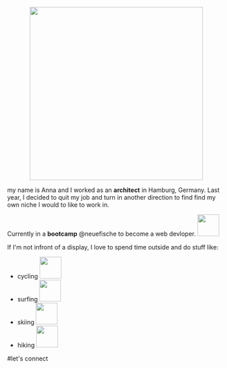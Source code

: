 <p align="center"> <img src="https://media.giphy.com/media/LSBFW8phjMnrv0PaxI/giphy.gif" width="400"></p>

my name is Anna and I worked as an **architect** in Hamburg, Germany. Last year, I decided to quit my job and turn in another direction to find find my own niche I would to like to work in. 

Currently in a **bootcamp** @neuefische to become a web devloper. 
<img src="https://media.giphy.com/media/RKnKM27RqncSqBl5HR/giphy.gif" width="50">

If I'm not infront of a display, I love to spend time outside and do stuff like: 

- cycling <img src="https://media.giphy.com/media/kW1DSAIXdgwdn3Qr9E/giphy.gif" height="50">
- surfing <img src="https://media.giphy.com/media/YfYN9NMSOis59EhwsX/giphy.gif" height="50">
- skiing <img src="https://media.giphy.com/media/ccO57666u731jtpB4A/giphy.gif" height="50">
- hiking <img src="https://media.giphy.com/media/Am9IqFgFgWVVHeGhvF/giphy.gif" height="50">

#let's connect
